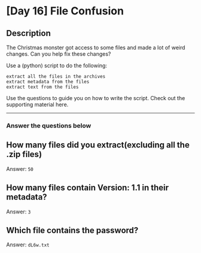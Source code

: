 # [Day 16] File Confusion

## Description
The Christmas monster got access to some files and made a lot of weird changes. Can you help fix these changes?

Use a (python) script to do the following:

    extract all the files in the archives 
    extract metadata from the files 
    extract text from the files

Use the questions to guide you on how to write the script. Check out the supporting material here.

----

### Answer the questions below

## How many files did you extract(excluding all the .zip files)
Answer: `50`

## How many files contain Version: 1.1 in their metadata?
Answer: `3`

## Which file contains the password?
Answer: `dL6w.txt`
